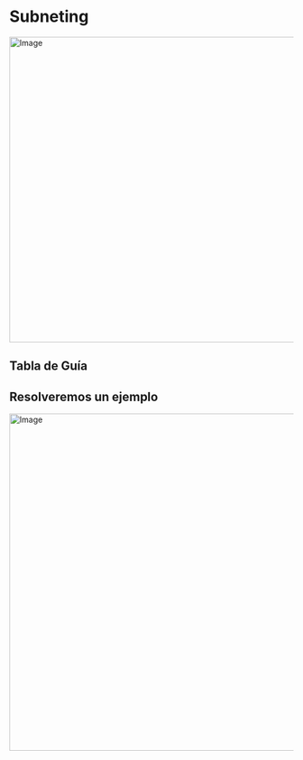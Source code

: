 # Subneting 

<img width="952" height="541" alt="Image" src="https://github.com/user-attachments/assets/4e8f5387-c8e5-4594-aa2a-66866f372d89" />

## Tabla de Guía



## Resolveremos un ejemplo 

<img width="684" height="597" alt="Image" src="https://github.com/user-attachments/assets/b72fda6e-c2a1-4404-a6e8-e4dd5e277606" />



